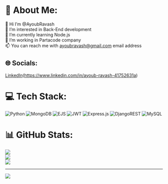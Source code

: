 # 💫 About Me:
👋 Hi I’m @AyoubRavash<br> 👀 I’m interested in Back-End development<br> 🌱 I’m currently learning Node.js<br> 💞️ I’m working in Partacode company<br> 📫 You can reach me with ayoubravash@gmail.com email address


## 🌐 Socials:
[LinkedIn](https://img.shields.io/badge/LinkedIn-%230077B5.svg?logo=linkedin&logoColor=white)(https://www.linkedin.com/in/ayoub-ravash-41752631a) 

# 💻 Tech Stack:
![Python](https://img.shields.io/badge/python-3670A0?style=for-the-badge&logo=python&logoColor=ffdd54) ![MongoDB](https://img.shields.io/badge/MongoDB-%234ea94b.svg?style=for-the-badge&logo=mongodb&logoColor=white) ![EJS](https://img.shields.io/badge/ejs-%23B4CA65.svg?style=for-the-badge&logo=ejs&logoColor=black) ![JWT](https://img.shields.io/badge/JWT-black?style=for-the-badge&logo=JSON%20web%20tokens) ![Express.js](https://img.shields.io/badge/express.js-%23404d59.svg?style=for-the-badge&logo=express&logoColor=%2361DAFB) ![DjangoREST](https://img.shields.io/badge/DJANGO-REST-ff1709?style=for-the-badge&logo=django&logoColor=white&color=ff1709&labelColor=gray) ![MySQL](https://img.shields.io/badge/mysql-4479A1.svg?style=for-the-badge&logo=mysql&logoColor=white)
# 📊 GitHub Stats:
![](https://github-readme-stats.vercel.app/api?username=AyoubRavash&theme=shadow_green&hide_border=false&include_all_commits=false&count_private=false)<br/>
![](https://github-readme-streak-stats.herokuapp.com/?user=AyoubRavash&theme=shadow_green&hide_border=false)<br/>
![](https://github-readme-stats.vercel.app/api/top-langs/?username=AyoubRavash&theme=shadow_green&hide_border=false&include_all_commits=false&count_private=false&layout=compact)

---
[![](https://visitcount.itsvg.in/api?id=AyoubRavash&icon=2&color=12)](https://visitcount.itsvg.in)

<!-- Proudly created with GPRM ( https://gprm.itsvg.in ) -->
